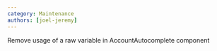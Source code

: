 ```yaml
---
category: Maintenance
authors: [joel-jeremy]
---
```


Remove usage of a raw variable in AccountAutocomplete component
